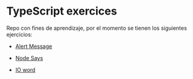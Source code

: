 # TypeScript exercices

Repo con fines de aprendizaje, por el momento se tienen los siguientes ejercicios:

- [Alert Message](https://github.com/andru255/typescript-exercices/tree/master/00_alert-message)

- [Node Says](https://github.com/andru255/typescript-exercices/tree/master/01_node-says)

- [IO word](https://github.com/andru255/typescript-exercices/tree/master/02_io-word)